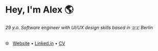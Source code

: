 # Hey, I'm Alex 🌎


###### 29 y.o. Software engineer with UI/UX design skills based in 🇩🇪 Berlin
:globe_with_meridians:   [Website](https://holov.in) • [Linked.in](https://linkedin.com/in/holovin) • [CV](https://holovin.notion.site)
